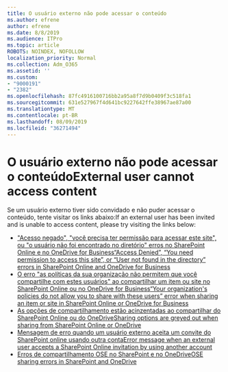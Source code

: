 ```yaml
---
title: O usuário externo não pode acessar o conteúdo
ms.author: efrene
author: efrene
ms.date: 8/8/2019
ms.audience: ITPro
ms.topic: article
ROBOTS: NOINDEX, NOFOLLOW
localization_priority: Normal
ms.collection: Adm_O365
ms.assetid: ''
ms.custom:
- "9000191"
- "2382"
ms.openlocfilehash: 87fc4916100716bb2a95a8f7d9b0409f3c518fa1
ms.sourcegitcommit: 631e527967f4d641bc9227642ffe38967ae87a00
ms.translationtype: MT
ms.contentlocale: pt-BR
ms.lasthandoff: 08/09/2019
ms.locfileid: "36271494"
---
```

# <a name="external-user-cannot-access-content"></a><span data-ttu-id="079fc-102">O usuário externo não pode acessar o conteúdo</span><span class="sxs-lookup"><span data-stu-id="079fc-102">External user cannot access content</span></span>

<span data-ttu-id="079fc-103">Se um usuário externo tiver sido convidado e não puder acessar o conteúdo, tente visitar os links abaixo:</span><span class="sxs-lookup"><span data-stu-id="079fc-103">If an external user has been invited and is unable to access content, please try visiting the links below:</span></span>

- [<span data-ttu-id="079fc-104">"Acesso negado", "você precisa ter permissão para acessar este site", ou "o usuário não foi encontrado no diretório" erros no SharePoint Online e no OneDrive for Business</span><span class="sxs-lookup"><span data-stu-id="079fc-104">“Access Denied”, “You need permission to access this site”, or “User not found in the directory” errors in SharePoint Online and OneDrive for Business</span></span>](https://docs.microsoft.com/sharepoint/support/administration/access-denied-or-need-permission-error-sharepoint-online-or-onedrive-for-business)
- [<span data-ttu-id="079fc-105">O erro "as políticas da sua organização não permitem que você compartilhe com estes usuários" ao compartilhar um item ou site no SharePoint Online ou no OneDrive for Business</span><span class="sxs-lookup"><span data-stu-id="079fc-105">“Your organization's policies do not allow you to share with these users” error when sharing an item or site in SharePoint Online or OneDrive for Business</span></span>](https://docs.microsoft.com/sharepoint/support/administration/organization-policies-do-not-allow-you-to-share-with-users-error)
- [<span data-ttu-id="079fc-106">As opções de compartilhamento estão acinzentadas ao compartilhar do SharePoint Online ou do OneDrive</span><span class="sxs-lookup"><span data-stu-id="079fc-106">Sharing options are greyed out when sharing from SharePoint Online or OneDrive</span></span>](https://docs.microsoft.com/sharepoint/support/administration/sharing-options-grayed-out-when-sharing-from-sharepoint-online-or-onedrive)
- [<span data-ttu-id="079fc-107">Mensagem de erro quando um usuário externo aceita um convite do SharePoint online usando outra conta</span><span class="sxs-lookup"><span data-stu-id="079fc-107">Error message when an external user accepts a SharePoint Online invitation by using another account</span></span>](https://support.office.com/article/Error-message-when-an-external-user-accepts-a-SharePoint-Online-invitation-by-using-another-account-f0d34413-ea7c-42c7-a485-c4e5d421e5f0-)
- [<span data-ttu-id="079fc-108">Erros de compartilhamento OSE no SharePoint e no OneDrive</span><span class="sxs-lookup"><span data-stu-id="079fc-108">OSE sharing errors in SharePoint and OneDrive</span></span>](https://docs.microsoft.com/sharepoint/sharepoint-onedrive-error-message)




